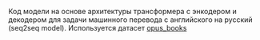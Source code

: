 Код модели на основе архитектуры трансформера с энкодером и декодером для задачи машинного перевода с английского на русский (seq2seq model). Используется датасет [opus_books](https://huggingface.co/datasets/opus_books)
